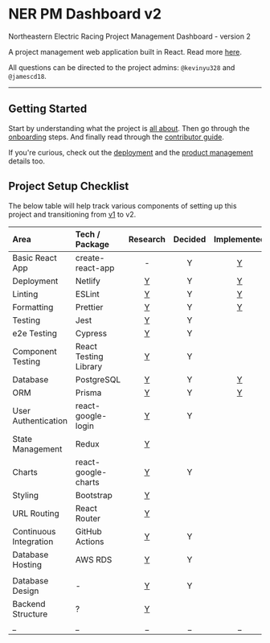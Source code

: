 # NER PM Dashboard v2

Northeastern Electric Racing Project Management Dashboard - version 2

A project management web application built in React.
Read more [here](https://github.com/Northeastern-Electric-Racing/PM-Dashboard-v2/blob/main/Docs/About.md).

All questions can be directed to the project admins: `@kevinyu328` and `@jamescd18`.

---

## Getting Started

Start by understanding what the project is [all about](https://github.com/Northeastern-Electric-Racing/PM-Dashboard-v2/blob/main/Docs/About.md).
Then go through the [onboarding](https://github.com/Northeastern-Electric-Racing/PM-Dashboard-v2/blob/main/Docs/Onboarding.md) steps.
And finally read through the [contributor guide](https://github.com/Northeastern-Electric-Racing/PM-Dashboard-v2/blob/main/Docs/ContributorGuide.md).

If you're curious, check out the [deployment](https://github.com/Northeastern-Electric-Racing/PM-Dashboard-v2/blob/main/Docs/Deployment.md) and the [product management](https://github.com/Northeastern-Electric-Racing/PM-Dashboard-v2/blob/main/Docs/ProductManagement.md) details too.

## Project Setup Checklist

The below table will help track various components of setting up this project and transitioning from [v1](https://github.com/Northeastern-Electric-Racing/PM-Dashboard-v1) to v2.

| Area                   | Tech / Package        |                                     Research                                   | Decided    | Implemented |                                                    
| :--------------------- | :-------------------- | :----------------------------------------------------------------------------: | :--------: | :---------: | 
| Basic React App        | create-react-app      |                                       -                                        |     Y      | [Y](https://github.com/Northeastern-Electric-Racing/PM-Dashboard-v2/tree/6762c180ade9801712fac20f0bc1cc32d7176326) |
| Deployment             | Netlify               | [Y](https://github.com/Northeastern-Electric-Racing/PM-Dashboard-v2/issues/1)  |     Y      | [Y](https://github.com/Northeastern-Electric-Racing/PM-Dashboard-v2/tree/8066a8e7ea9e8fe23b73753a4078f50490544b7f) |
| Linting                | ESLint                | [Y](https://github.com/Northeastern-Electric-Racing/PM-Dashboard-v2/issues/6)  |     Y      | [Y](https://github.com/Northeastern-Electric-Racing/PM-Dashboard-v2/pull/45)                    |
| Formatting             | Prettier              | [Y](https://github.com/Northeastern-Electric-Racing/PM-Dashboard-v2/issues/6)  |     Y      | [Y](https://github.com/Northeastern-Electric-Racing/PM-Dashboard-v2/pull/45)                    |
| Testing                | Jest                  | [Y](https://github.com/Northeastern-Electric-Racing/PM-Dashboard-v2/issues/7)  |     Y      |   |                                                                                                                    |
| e2e Testing            | Cypress               | [Y](https://github.com/Northeastern-Electric-Racing/PM-Dashboard-v2/issues/5)  |     Y      | |                                                                                                                    |
| Component Testing      | React Testing Library | [Y](https://github.com/Northeastern-Electric-Racing/PM-Dashboard-v2/issues/16) |     Y      ||                                                                                                                    |
| Database               | PostgreSQL            | [Y](https://github.com/Northeastern-Electric-Racing/PM-Dashboard-v2/issues/4)  |     Y      | [Y](https://github.com/Northeastern-Electric-Racing/PM-Dashboard-v2/pull/41)                    |
| ORM                    | Prisma                | [Y](https://github.com/Northeastern-Electric-Racing/PM-Dashboard-v2/issues/2)  |     Y      | [Y](https://github.com/Northeastern-Electric-Racing/PM-Dashboard-v2/pull/41)                    |
| User Authentication    | react-google-login    | [Y](https://github.com/Northeastern-Electric-Racing/PM-Dashboard-v2/issues/17) |     Y      ||                                                                                                                    |
| State Management       | Redux                 | [Y](https://github.com/Northeastern-Electric-Racing/PM-Dashboard-v2/issues/18) |            |         |                                                                                                                    |
| Charts                 | react-google-charts   | [Y](https://github.com/Northeastern-Electric-Racing/PM-Dashboard-v2/issues/20) |     Y      | |                                                                                                                    |
| Styling                | Bootstrap             | [Y](https://github.com/Northeastern-Electric-Racing/PM-Dashboard-v2/issues/19) |            |         |                                                                                                                    |
| URL Routing            | React Router          | [Y](https://github.com/Northeastern-Electric-Racing/PM-Dashboard-v2/issues/21) |            |         |                                                                                                                    |
| Continuous Integration | GitHub Actions        | [Y](https://github.com/Northeastern-Electric-Racing/PM-Dashboard-v2/issues/22) |     Y      ||                                                                                                                    |
| Database Hosting       | AWS RDS               | [Y](https://github.com/Northeastern-Electric-Racing/PM-Dashboard-v2/issues/23) |     Y      |
|                                                                                                                    |
| Database Design        | -                     | [Y](https://github.com/Northeastern-Electric-Racing/PM-Dashboard-v2/issues/37) |     Y      ||                                                                                                                    |
| Backend Structure      | ?                     | [Y](https://github.com/Northeastern-Electric-Racing/PM-Dashboard-v2/issues/14) |            |         |                                                                                                                    |
| \_                     | \_                    |                                       \_                                       |     \_     |   \_    |                                                         \_                                                         |
